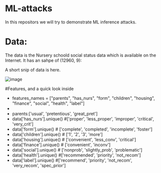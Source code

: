 # ML-attacks
In this repositors we will try to demonstrate ML inference attacks.

# Data:
The data is the Nursery schoold social status data which is available on the Internet. It has an sahpe of (12960, 9):


A short snip of data is here.

![image](https://user-images.githubusercontent.com/71256734/187061773-737652e1-1b08-4b6b-83a1-10480896cdb6.png)

#Features, and a quick look inside

* features_names = ["parents", "has_nurs", "form", "children", "housing", "finance", "social", "health", "label"]
* 
* parents:['usual', 'pretentious', 'great_pret']
* data['has_nurs'].unique() #['proper', 'less_proper', 'improper', 'critical', 'very_crit']
* data['form'].unique() # ['complete', 'completed', 'incomplete', 'foster']
* data['children'].unique() # ['1', '2', '3', 'more']
* data['housing'].unique() # ['convenient', 'less_conv', 'critical']
* data['finance'].unique() # ['convenient', 'inconv']
* data['social'].unique() # ['nonprob', 'slightly_prob', 'problematic']  
* data['health'].unique() #['recommended', 'priority', 'not_recom']
* data['label'].unique() #['recommend', 'priority', 'not_recom', 'very_recom', 'spec_prior']

